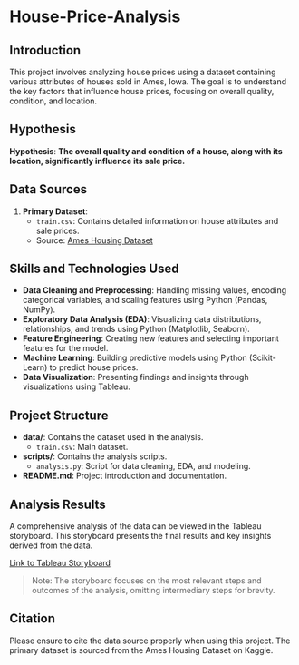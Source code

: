 # House-Price-Analysis

## Introduction

This project involves analyzing house prices using a dataset containing various attributes of houses sold in Ames, Iowa. The goal is to understand the key factors that influence house prices, focusing on overall quality, condition, and location.

## Hypothesis

**Hypothesis**: **The overall quality and condition of a house, along with its location, significantly influence its sale price.**

## Data Sources

1. **Primary Dataset**:
   - `train.csv`: Contains detailed information on house attributes and sale prices.
   - Source: [Ames Housing Dataset](https://www.kaggle.com/c/house-prices-advanced-regression-techniques/data)

## Skills and Technologies Used

- **Data Cleaning and Preprocessing**: Handling missing values, encoding categorical variables, and scaling features using Python (Pandas, NumPy).
- **Exploratory Data Analysis (EDA)**: Visualizing data distributions, relationships, and trends using Python (Matplotlib, Seaborn).
- **Feature Engineering**: Creating new features and selecting important features for the model.
- **Machine Learning**: Building predictive models using Python (Scikit-Learn) to predict house prices.
- **Data Visualization**: Presenting findings and insights through visualizations using Tableau.

## Project Structure

- **data/**: Contains the dataset used in the analysis.
  - `train.csv`: Main dataset.
- **scripts/**: Contains the analysis scripts.
  - `analysis.py`: Script for data cleaning, EDA, and modeling.
- **README.md**: Project introduction and documentation.

## Analysis Results

A comprehensive analysis of the data can be viewed in the Tableau storyboard. This storyboard presents the final results and key insights derived from the data.

[Link to Tableau Storyboard](#)

> Note: The storyboard focuses on the most relevant steps and outcomes of the analysis, omitting intermediary steps for brevity.

## Citation

Please ensure to cite the data source properly when using this project. The primary dataset is sourced from the Ames Housing Dataset on Kaggle.

